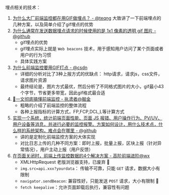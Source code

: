 埋点相关的技术：
1. [为什么大厂前端监控都在用GIF做埋点？ - @teqng](https://www.teqng.com/2022/02/11/%e4%b8%ba%e4%bb%80%e4%b9%88%e5%a4%a7%e5%8e%82%e5%89%8d%e7%ab%af%e7%9b%91%e6%8e%a7%e9%83%bd%e5%9c%a8%e7%94%a8gif%e5%81%9a%e5%9f%8b%e7%82%b9%ef%bc%9f/) 大致讲了一下前端埋点的几种方案，以及简单介绍了gif埋点的优势
2. [为什么通常在发送数据埋点请求的时候使用的是 1x1 像素的透明 gif 图片 - @github](https://github.com/Advanced-Frontend/Daily-Interview-Question/issues/87)
   - gif埋点的优势
   - gif埋点实际上就是 `Web beacons` 技术，用于感知用户访问了某个页面或者用户的行为习惯
   - 具体实践方案
3. [为什么前端监控要用GIF打点 - @csdn](https://blog.csdn.net/huangpb123/article/details/102999371) 
   - 详细的分析对比了3种上报方式的优缺点： http请求，请求js，css文件，请求图片资源
   - 最终结论是，图片方式最优，然后分析了不同格式图片的大小，gif最小43个字节，节省更多带宽，因此gif格式最合适
4. [🚀一文彻底搞懂前端监控 - 执鸢者@掘金](https://juejin.cn/post/6903133330196299783)
   - 粗略的介绍了前端监控的整体流程
   - 各种上报指标的计算方式，FP,FCP,DCL,L等计算方式
5. [实现一个系统，统计前端页面性能、页面 JS 报错、用户操作行为、PV/UV、用户设备等消息，并进行必要的监控报警。方案如何设计，用什么技术点，什么样的系统架构，难点会在哪里 - @github](https://github.com/lgwebdream/FE-Interview/issues/1215)
   - 讲的是定制化前端监控方案的大体实现
   - 对比日志上传的几种不同方案：即时上报，批量上报，区块上报（针对异常情况），用户主动上报（用户反馈）
6. [在页面关闭时，前端上传监控数据的4个解决方案 - 高阶前端进阶@wx](https://mp.weixin.qq.com/s/sLnP6JK0Y_-KKh6XgdbiDA)
   - XMLHttpRequest 老版浏览器支持，已废弃 🚫
   - `img.src=api.xxx?yourdata`： 传输不可靠，只能 `GET` 请求，数据大小有限制
   - `navigator.sendBeacon`: 兼容性好，只能发送 `POST` 请求，大小有限制 🎉
   - `fetch keepalive`：允许页面卸载后执行，兼容性有问题

